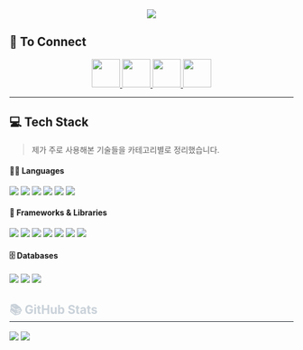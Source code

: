 <div align="center">
  <img src="https://capsule-render.vercel.app/api?type=waving&color=0:87cefa,100:1e90ff&height=180&text=woojin's%20Github&animation=fadeIn&fontColor=ffffff&fontSize=60" />
</div>

## 🔗 To Connect
<p align="center">
  <a href="https://www.instagram.com/woo.jin_04/" target="_blank">
    <img src="https://img.shields.io/badge/Instagram-E4405F?style=for-the-badge&logo=instagram&logoColor=white" height="50"/>
  </a>
  <a href="https://velog.io/@wj1643/posts" target="_blank">
    <img src="https://img.shields.io/badge/Velog-20C997?style=for-the-badge&logo=velog&logoColor=white" height="50"/>
  </a>
  <a href="#" target="_blank">
    <img src="https://img.shields.io/badge/Notion-000000?style=for-the-badge&logo=notion&logoColor=white" height="50"/>
  </a>
  <a href="mailto:hoshino.whale0102@gmail.com" target="_blank">
    <img src="https://img.shields.io/badge/Gmail-D14836?style=for-the-badge&logo=gmail&logoColor=white" height="50"/>
  </a>
</p>

---

## 💻 Tech Stack  
> 제가 주로 사용해본 기술들을 카테고리별로 정리했습니다.

#### 🧑‍💻 Languages
<p>
  <img src="https://img.shields.io/badge/Java-007396?style=flat-square&logo=java&logoColor=white" />
  <img src="https://img.shields.io/badge/C-00599C?style=flat-square&logo=c&logoColor=white" />
  <img src="https://img.shields.io/badge/Python-3776AB?style=flat-square&logo=python&logoColor=white" />
  <img src="https://img.shields.io/badge/JavaScript-F7DF1E?style=flat-square&logo=javascript&logoColor=black" />
  <img src="https://img.shields.io/badge/HTML5-E34F26?style=flat-square&logo=html5&logoColor=white" />
  <img src="https://img.shields.io/badge/CSS3-1572B6?style=flat-square&logo=css3&logoColor=white" />
</p>

#### 🚀 Frameworks & Libraries
<p>
  <img src="https://img.shields.io/badge/Spring-6DB33F?style=flat-square&logo=spring&logoColor=white" />
  <img src="https://img.shields.io/badge/Django-092E20?style=flat-square&logo=django&logoColor=white" />
  <img src="https://img.shields.io/badge/Flask-000000?style=flat-square&logo=flask&logoColor=white" />
  <img src="https://img.shields.io/badge/FastAPI-009688?style=flat-square&logo=fastapi&logoColor=white" />
  <img src="https://img.shields.io/badge/Node.js-339933?style=flat-square&logo=nodedotjs&logoColor=white" />
  <img src="https://img.shields.io/badge/Express.js-000000?style=flat-square&logo=express&logoColor=white" />
  <img src="https://img.shields.io/badge/pandas-150458?style=flat-square&logo=pandas&logoColor=white" />
</p>

#### 🗄️ Databases
<p>
  <img src="https://img.shields.io/badge/MongoDB-47A248?style=flat-square&logo=mongodb&logoColor=white" />
  <img src="https://img.shields.io/badge/MariaDB-003545?style=flat-square&logo=mariadb&logoColor=white" />
  <img src="https://img.shields.io/badge/MySQL-4479A1?style=flat-square&logo=mysql&logoColor=white" />
</p>

<div style="text-align: left;"> 
  <h2 style="border-bottom: 1px solid #21262d; color: #c9d1d9;"> 📚 GitHub Stats </h2> 
  <div style="text-align: left;"> 
    <img src="https://github-readme-stats.vercel.app/api?username=hoshino-love0102&bg_color=180,000000,00000000&title_color=ffffff&text_color=ffffff" />
    <img src="https://github-readme-stats.vercel.app/api/top-langs/?username=hoshino-love0102&layout=compact&bg_color=180,000000,00000000&title_color=ffffff&text_color=ffffff" />
  </div> 
</div>
